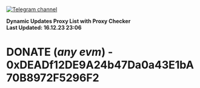 [![Telegram channel](https://img.shields.io/endpoint?url=https://runkit.io/damiankrawczyk/telegram-badge/branches/master?url=https://t.me/n4z4v0d)](https://t.me/n4z4v0d) 

**Dynamic Updates Proxy List with Proxy Checker**  
**Last Updated: 16.12.23 23:06**

# DONATE (_any evm_) - 0xDEADf12DE9A24b47Da0a43E1bA70B8972F5296F2
